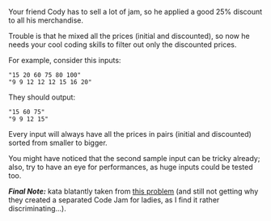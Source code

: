 Your friend Cody has to sell a lot of jam, so he applied a good 25% discount to all his merchandise.

Trouble is that he mixed all the prices (initial and discounted), so now he needs your cool coding skills to filter out only the discounted prices.

For example, consider this inputs:
```
"15 20 60 75 80 100"
"9 9 12 12 12 15 16 20"
```
They should output:
```
"15 60 75"
"9 9 12 15"
```
Every input will always have all the prices in pairs (initial and discounted) sorted from smaller to bigger.

You might have noticed that the second sample input can be tricky already; also, try to have an eye for performances, as huge inputs could be tested too.

***Final Note:*** kata blatantly taken from [this problem](https://code.google.com/codejam/contest/8274486/dashboard) (and still not getting why they created a separated Code Jam for ladies, as I find it rather discriminating...).
